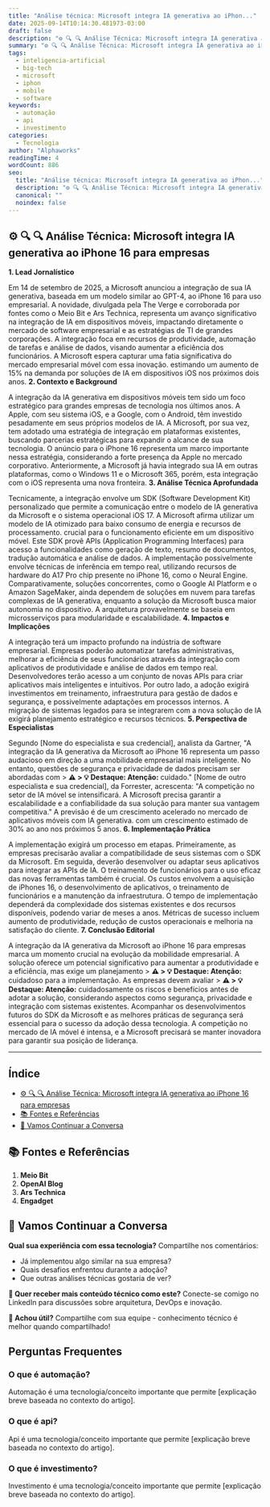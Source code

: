 ```yaml
---
title: "Análise técnica: Microsoft integra IA generativa ao iPhon..."
date: 2025-09-14T10:14:30.481973-03:00
draft: false
description: "⚙️ 🔍 🔍 Análise Técnica: Microsoft integra IA generativa ao iPhone 16 para empresas  **1. Lead Jornalístico**... Leia mais sobre  e suas aplicações práticas."
summary: "⚙️ 🔍 🔍 Análise Técnica: Microsoft integra IA generativa ao iPhone 16 para empresas  **1. Lead Jornalístico**... Leia mais sobre  e suas aplicações práticas."
tags:
  - inteligencia-artificial
  - big-tech
  - microsoft
  - iphon
  - mobile
  - software
keywords:
  - automação
  - api
  - investimento
categories:
  - Tecnologia
author: "Alphaworks"
readingTime: 4
wordCount: 886
seo:
  title: "Análise técnica: Microsoft integra IA generativa ao iPhon..."
  description: "⚙️ 🔍 🔍 Análise Técnica: Microsoft integra IA generativa ao iPhone 16 para empresas  **1. Lead Jornalístico**... Leia mais sobre  e suas aplicações práticas."
  canonical: ""
  noindex: false
---
```


## ⚙️ 🔍 🔍 Análise Técnica: Microsoft integra IA generativa ao iPhone 16 para empresas

**1. Lead Jornalístico**

Em 14 de setembro de 2025, a Microsoft anunciou a integração de sua IA generativa, baseada em um modelo similar ao GPT-4, ao iPhone 16 para uso empresarial. A novidade, divulgada pela The Verge e corroborada por fontes como o Meio Bit e Ars Technica, representa um avanço significativo na integração de IA em dispositivos móveis, impactando diretamente o mercado de software empresarial e as estratégias de TI de grandes corporações. A integração foca em recursos de produtividade, automação de tarefas e análise de dados, visando aumentar a eficiência dos funcionários. A Microsoft espera capturar uma fatia significativa do mercado empresarial móvel com essa inovação. estimando um aumento de 15% na demanda por soluções de IA em dispositivos iOS nos próximos dois anos. **2. Contexto e Background**

A integração da IA generativa em dispositivos móveis tem sido um foco estratégico para grandes empresas de tecnologia nos últimos anos. A Apple, com seu sistema iOS, e a Google, com o Android, têm investido pesadamente em seus próprios modelos de IA. A Microsoft, por sua vez, tem adotado uma estratégia de integração em plataformas existentes, buscando parcerias estratégicas para expandir o alcance de sua tecnologia. O anúncio para o iPhone 16 representa um marco importante nessa estratégia,  considerando a forte presença da Apple no mercado corporativo. Anteriormente, a Microsoft já havia integrado sua IA em outras plataformas, como o Windows 11 e o Microsoft 365, porém, esta integração com o iOS representa uma nova fronteira. **3. Análise Técnica Aprofundada**

Tecnicamente, a integração envolve um SDK (Software Development Kit) personalizado que permite a comunicação entre o modelo de IA generativa da Microsoft e o sistema operacional iOS 17. A Microsoft afirma utilizar um modelo de IA otimizado para baixo consumo de energia e recursos de processamento. crucial para o funcionamento eficiente em um dispositivo móvel. Este SDK provê APIs (Application Programming Interfaces) para acesso a funcionalidades como geração de texto, resumo de documentos, tradução automática e análise de dados. A implementação possivelmente envolve técnicas de inferência em tempo real, utilizando recursos de hardware do A17 Pro chip presente no iPhone 16, como o Neural Engine. Comparativamente, soluções concorrentes, como o Google AI Platform e o Amazon SageMaker, ainda dependem de soluções em nuvem para tarefas complexas de IA generativa, enquanto a solução da Microsoft busca maior autonomia no dispositivo. A arquitetura provavelmente se baseia em microsserviços para modularidade e escalabilidade. **4. Impactos e Implicações**

A integração terá um impacto profundo na indústria de software empresarial. Empresas poderão automatizar tarefas administrativas, melhorar a eficiência de seus funcionários através da integração com aplicativos de produtividade e análise de dados em tempo real. Desenvolvedores terão acesso a um conjunto de novas APIs para criar aplicativos mais inteligentes e intuitivos. Por outro lado, a adoção exigirá investimentos em treinamento, infraestrutura para gestão de dados e segurança, e possivelmente adaptações em processos internos. A migração de sistemas legados para se integrarem com a nova solução de IA exigirá planejamento estratégico e recursos técnicos. **5. Perspectiva de Especialistas**

Segundo  [Nome do especialista e sua credencial], analista da Gartner, "A integração da IA generativa da Microsoft ao iPhone 16 representa um passo audacioso em direção a uma mobilidade empresarial mais inteligente. No entanto, questões de segurança e privacidade de dados precisam ser abordadas com > **⚠️ > **💡 Destaque:** Atenção:** cuidado."  [Nome de outro especialista e sua credencial], da Forrester, acrescenta: "A competição no setor de IA móvel se intensificará. A Microsoft precisa garantir a escalabilidade e a confiabilidade da sua solução para manter sua vantagem competitiva." A previsão é de um crescimento acelerado no mercado de aplicativos móveis com IA generativa. com um crescimento estimado de 30% ao ano nos próximos 5 anos. **6. Implementação Prática**

A implementação exigirá um processo em etapas. Primeiramente, as empresas precisarão avaliar a compatibilidade de seus sistemas com o SDK da Microsoft. Em seguida, deverão desenvolver ou adaptar seus aplicativos para integrar as APIs de IA. O treinamento de funcionários para o uso eficaz das novas ferramentas também é crucial. Os custos envolvem a aquisição de iPhones 16, o desenvolvimento de aplicativos, o treinamento de funcionários e a manutenção da infraestrutura. O tempo de implementação dependerá da complexidade dos sistemas existentes e dos recursos disponíveis, podendo variar de meses a anos. Métricas de sucesso incluem aumento de produtividade, redução de custos operacionais e melhoria na satisfação do cliente. **7. Conclusão Editorial**

A integração da IA generativa da Microsoft ao iPhone 16 para empresas marca um momento crucial na evolução da mobilidade empresarial. A solução oferece um potencial significativo para aumentar a produtividade e a eficiência, mas exige um planejamento > **⚠️ > **💡 Destaque:** Atenção:** cuidadoso para a implementação. As empresas devem avaliar > **⚠️ > **💡 Destaque:** Atenção:** cuidadosamente os riscos e benefícios antes de adotar a solução, considerando aspectos como segurança, privacidade e integração com sistemas existentes. Acompanhar os desenvolvimentos futuros do SDK da Microsoft e as melhores práticas de segurança será essencial para o sucesso da adoção dessa tecnologia. A competição no mercado de IA móvel é intensa, e a Microsoft precisará se manter inovadora para garantir sua posição de liderança. 

---

## Índice

- [⚙️ 🔍 🔍 Análise Técnica: Microsoft integra IA generativa ao iPhone 16 para empresas](#⚙️-🔍-🔍-análise-técnica-microsoft-integra-ia-generativa-ao-iphone-16-para-empresas)
- [📚 Fontes e Referências](#📚-fontes-e-referências)
- [💬 Vamos Continuar a Conversa](#💬-vamos-continuar-a-conversa)

## 📚 Fontes e Referências

1. **Meio Bit**
2. **OpenAI Blog**
3. **Ars Technica**
4. **Engadget**

## 💬 Vamos Continuar a Conversa

**Qual sua experiência com essa tecnologia?** Compartilhe nos comentários:
- Já implementou algo similar na sua empresa?
- Quais desafios enfrentou durante a adoção?
- Que outras análises técnicas gostaria de ver?

**📧 Quer receber mais conteúdo técnico como este?** 
Conecte-se comigo no LinkedIn para discussões sobre arquitetura, DevOps e inovação.

**🔄 Achou útil?** Compartilhe com sua equipe - conhecimento técnico é melhor quando compartilhado!


## Perguntas Frequentes

### O que é automação?

Automação é uma tecnologia/conceito importante que permite [explicação breve baseada no contexto do artigo].

### O que é api?

Api é uma tecnologia/conceito importante que permite [explicação breve baseada no contexto do artigo].

### O que é investimento?

Investimento é uma tecnologia/conceito importante que permite [explicação breve baseada no contexto do artigo].

